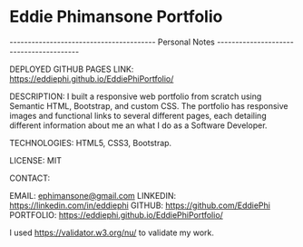 # Eddie Phimansone Portfolio

---------------------------------------- Personal Notes ----------------------------------------

DEPLOYED GITHUB PAGES LINK: https://eddiephi.github.io/EddiePhiPortfolio/

DESCRIPTION:
I built a responsive web portfolio from scratch using Semantic HTML, Bootstrap, and custom CSS. The portfolio has responsive images and functional links to several different pages, each detailing different information about me an what I do as a Software Developer.

TECHNOLOGIES: HTML5, CSS3, Bootstrap.

LICENSE: MIT

CONTACT: 

EMAIL: ephimansone@gmail.com 
LINKEDIN: https://linkedin.com/in/eddiephi
GITHUB: https://github.com/EddiePhi
PORTFOLIO: https://eddiephi.github.io/EddiePhiPortfolio/

I used https://validator.w3.org/nu/ to validate my work.



